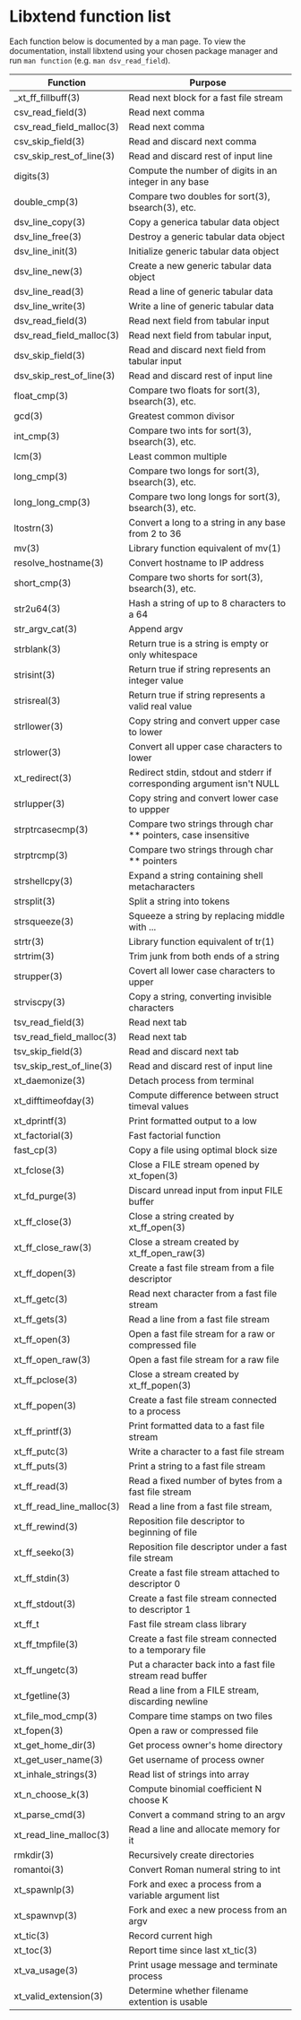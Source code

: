 # Libxtend function list

Each function below is documented by a man page.  To view the documentation,
install libxtend using your chosen package manager and run `man function`
(e.g. `man dsv_read_field`).

| Function | Purpose |
|----------|---------|
| _xt_ff_fillbuff(3)  |  Read next block for a fast file stream |
| csv_read_field(3)  |  Read next comma |
| csv_read_field_malloc(3)  |  Read next comma |
| csv_skip_field(3)  |  Read and discard next comma |
| csv_skip_rest_of_line(3)  |  Read and discard rest of input line |
| digits(3)  |  Compute the number of digits in an integer in any base |
| double_cmp(3)  |  Compare two doubles for sort(3), bsearch(3), etc. |
| dsv_line_copy(3)  |  Copy a generica tabular data object |
| dsv_line_free(3)  |  Destroy a generic tabular data object |
| dsv_line_init(3)  |  Initialize generic tabular data object |
| dsv_line_new(3)  |  Create a new generic tabular data object |
| dsv_line_read(3)  |  Read a line of generic tabular data |
| dsv_line_write(3)  |  Write a line of generic tabular data |
| dsv_read_field(3)  |  Read next field from tabular input |
| dsv_read_field_malloc(3)  |  Read next field from tabular input, |
| dsv_skip_field(3)  |  Read and discard next field from tabular input |
| dsv_skip_rest_of_line(3)  |  Read and discard rest of input line |
| float_cmp(3)  |  Compare two floats for sort(3), bsearch(3), etc. |
| gcd(3)  |  Greatest common divisor |
| int_cmp(3)  |  Compare two ints for sort(3), bsearch(3), etc. |
| lcm(3)  |  Least common multiple |
| long_cmp(3)  |  Compare two longs for sort(3), bsearch(3), etc. |
| long_long_cmp(3)  |  Compare two long longs for sort(3), bsearch(3), etc. |
| ltostrn(3)  |  Convert a long to a string in any base from 2 to 36 |
| mv(3)  |  Library function equivalent of mv(1) |
| resolve_hostname(3)  |  Convert hostname to IP address |
| short_cmp(3)  |  Compare two shorts for sort(3), bsearch(3), etc. |
| str2u64(3)  |  Hash a string of up to 8 characters to a 64 |
| str_argv_cat(3)  |  Append argv |
| strblank(3)  |  Return true is a string is empty or only whitespace |
| strisint(3)  |  Return true if string represents an integer value |
| strisreal(3)  |  Return true if string represents a valid real value |
| strllower(3)  |  Copy string and convert upper case to lower |
| strlower(3)  |  Convert all upper case characters to lower |
| xt_redirect(3)  |  Redirect stdin, stdout and stderr if corresponding argument isn't NULL |
| strlupper(3)  |  Copy string and convert lower case to uppper |
| strptrcasecmp(3)  |  Compare two strings through char ** pointers, case insensitive |
| strptrcmp(3)  |  Compare two strings through char ** pointers |
| strshellcpy(3)  |  Expand a string containing shell metacharacters |
| strsplit(3)  |  Split a string into tokens |
| strsqueeze(3)  |  Squeeze a string by replacing middle with ... |
| strtr(3)  |  Library function equivalent of tr(1) |
| strtrim(3)  |  Trim junk from both ends of a string |
| strupper(3)  |  Covert all lower case characters to upper |
| strviscpy(3)  |  Copy a string, converting invisible characters |
| tsv_read_field(3)  |  Read next tab |
| tsv_read_field_malloc(3)  |  Read next tab |
| tsv_skip_field(3)  |  Read and discard next tab |
| tsv_skip_rest_of_line(3)  |  Read and discard rest of input line |
| xt_daemonize(3)  |  Detach process from terminal |
| xt_difftimeofday(3)  |  Compute difference between struct timeval values |
| xt_dprintf(3)  |  Print formatted output to a low |
| xt_factorial(3)  |  Fast factorial function |
| fast_cp(3)  |  Copy a file using optimal block size |
| xt_fclose(3)  |  Close a FILE stream opened by xt_fopen(3) |
| xt_fd_purge(3)  |  Discard unread input from input FILE buffer |
| xt_ff_close(3)  |  Close a string created by xt_ff_open(3) |
| xt_ff_close_raw(3)  |  Close a stream created by xt_ff_open_raw(3) |
| xt_ff_dopen(3)  |  Create a fast file stream from a file descriptor |
| xt_ff_getc(3)  |  Read next character from a fast file stream |
| xt_ff_gets(3)  |  Read a line from a fast file stream |
| xt_ff_open(3)  |  Open a fast file stream for a raw or compressed file |
| xt_ff_open_raw(3)  |  Open a fast file stream for a raw file |
| xt_ff_pclose(3)  |  Close a stream created by xt_ff_popen(3) |
| xt_ff_popen(3)  |  Create a fast file stream connected to a process |
| xt_ff_printf(3)  |  Print formatted data to a fast file stream |
| xt_ff_putc(3)  |  Write a character to a fast file stream |
| xt_ff_puts(3)  |  Print a string to a fast file stream |
| xt_ff_read(3)  |  Read a fixed number of bytes from a fast file stream |
| xt_ff_read_line_malloc(3)  |  Read a line from a fast file stream, |
| xt_ff_rewind(3)  |  Reposition file descriptor to beginning of file |
| xt_ff_seeko(3)  |  Reposition file descriptor under a fast file stream |
| xt_ff_stdin(3)  |  Create a fast file stream attached to descriptor 0 |
| xt_ff_stdout(3)  |  Create a fast file stream connected to descriptor 1 |
| xt_ff_t  |  Fast file stream class library |
| xt_ff_tmpfile(3)  |  Create a fast file stream connected to a temporary file |
| xt_ff_ungetc(3)  |  Put a character back into a fast file stream read buffer |
| xt_fgetline(3)  |  Read a line from a FILE stream, discarding newline |
| xt_file_mod_cmp(3)  |  Compare time stamps on two files |
| xt_fopen(3)  |  Open a raw or compressed file |
| xt_get_home_dir(3)  |  Get process owner's home directory |
| xt_get_user_name(3)  |  Get username of process owner |
| xt_inhale_strings(3)  |  Read list of strings into array |
| xt_n_choose_k(3)  |  Compute binomial coefficient N choose K |
| xt_parse_cmd(3)  |  Convert a command string to an argv |
| xt_read_line_malloc(3)  |  Read a line and allocate memory for it |
| rmkdir(3)  |  Recursively create directories |
| romantoi(3)  |  Convert Roman numeral string to int |
| xt_spawnlp(3)  |  Fork and exec a process from a variable argument list |
| xt_spawnvp(3)  |  Fork and exec a new process from an argv |
| xt_tic(3)  |  Record current high |
| xt_toc(3)  |  Report time since last xt_tic(3) |
| xt_va_usage(3)  |  Print usage message and terminate process |
| xt_valid_extension(3)  |  Determine whether filename extention is usable |
